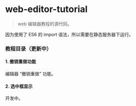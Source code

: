 # web-editor-tutorial

> web 编辑器教程的源代码。

因为使用了 ES6 的 import 语法，所以需要在静态服务器下运行。

### 教程目录（更新中）

#### 1. 撤销重做功能

编辑器 “撤销重做” 功能。

#### 2. 选中框显示

开发中。